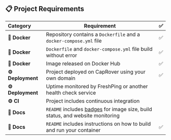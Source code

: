 ## 📋 Project Requirements
|  Category  | Requirement                                                                                          | ✅ |
|:---------- |------------------------------------------------------------------------------------------------------|:-:|
| **🐳 Docker** | Repository contains a `Dockerfile` and a `docker-compose.yml` file                                  | ✅ |
| **🐳 Docker** | `Dockerfile` and `docker-compose.yml` file build without error                                      | ✅ |
| **🐳 Docker** | Image released on Docker Hub                                 | ✅ |
| **⚙️ Deployment** | Project deployed on CapRover using your own domain | ✅ |                             |   |
| **⚙️ Deployment** | Uptime monitored by FreshPing or another health check service |
|   **⚙️ CI**   | Project includes continuous integration  | |
|  **📝 Docs**  | `README` includes [badges](https://shields.io) for image size, build status, and website monitoring |   |
|  **📝 Docs**  | `README` includes instructions on how to build and run your container                               | ✅ |